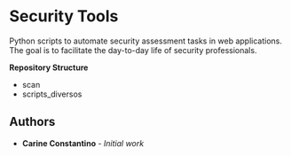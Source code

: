# Security Tools

Python scripts to automate security assessment tasks in web applications.
The goal is to facilitate the day-to-day life of security professionals.

**Repository Structure**

- scan
- scripts_diversos

## Authors

* **Carine Constantino** - *Initial work*
